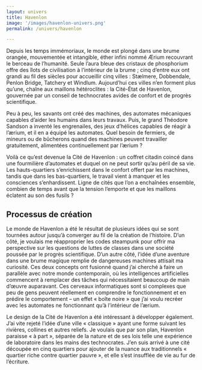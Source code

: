 ```yaml
---
layout: univers
title: Havenlon
image: '/images/havenlon-univers.png'
permalink: /univers/havenlon

---
```


Depuis les temps immémoriaux, le monde est plongé dans une brume orangée,
mouvementée et intangible, éther infini nommé Ærium recouvrant le berceau
de l’humanité. Seule l’aura bleue des cristaux de phosphorium offre des
îlots de civilisation à l’intérieur de la brume ; cinq d’entre eux ont
grandi au fil des siècles pour accueillir cinq villes : Stælmere, Dobbendale,
Penlon Bridge, Tatchery et Windlum. Aujourd’hui ces villes n’en forment plus
qu’une, chaîne aux maillons hétéroclites : la Cité-État de Havenlon,
gouvernée par un conseil de technocrates avides de confort et de progrès scientifique.

Peu à peu, les savants ont créé des machines, des automates mécaniques capables
d’aider les humains dans leurs travaux. Puis, le grand Théodore Sandson a inventé
les engrenailes, des jeux d’hélices capables de réagir à l’ærium, et il en a équipé
les automates. Quel besoin de fermiers, de mineurs ou de bûcherons quand des machines
peuvent travailler gratuitement, alimentées continuellement par l’ærium ?

Voilà ce qu’est devenue la Cité de Havenlon : un coffret citadin coincé dans une
fourmilière d’automates et duquel on ne peut sortir qu’au péril de sa vie.
Les hauts-quartiers s’enrichissent dans le confort offert par les machines,
tandis que dans les bas-quartiers, le travail vient à manquer et les consciences
s’enhardissent. Ligne de cités que l’on a enchaînées ensemble, combien de temps
avant que la tension l’emporte et que les maillons éclatent au son des fusils ?

## Processus de création

Le monde de Havenlon a été le résultat de plusieurs idées qui se sont tournées
autour jusqu’à converger au fil de la création de l’histoire. D’un côté,
je voulais me réapproprier les codes steampunk pour offrir ma perspective sur
les questions de luttes de classes dans une société poussée par le progrès
scientifique. D’un autre côté, l’idée d’une aventure dans une brume magique
remplie de dangereuses machines attisait ma curiosité. Ces deux concepts ont
fusionné quand j’ai cherché à faire un parallèle avec notre monde contemporain,
où les intelligences artificielles commencent à remplacer des tâches qui
nécessitaient beaucoup de main d’œuvre auparavant. Ces cerveaux informatiques
sont si complexes que peu de gens peuvent réellement en comprendre le
fonctionnement et en prédire le comportement – un effet « boîte noire » que
j’ai voulu recréer avec les automates ne fonctionnant qu’à l’intérieur de l’ærium.

Le design de la Cité de Havenlon a été intéressant à développer également.
J’ai vite rejeté l’idée d’une ville « classique » ayant une forme suivant les rivières,
collines et autres reliefs. Je voulais que par son plan, Havenlon paraisse « à part »,
séparée de la nature et de ses lois telle une expérience de laboratoire dans
les mains des technocrates. J’en suis arrivé à une cité découpée en cinq quartiers
pour ajouter de la nuance aux traditionnels « quartier riche contre quartier pauvre »,
et elle s’est insufflée de vie au fur de l’écriture.
